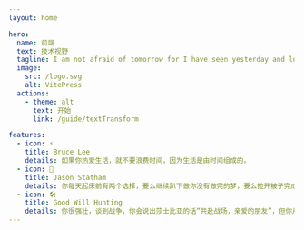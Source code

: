 ```yaml
---
layout: home

hero:
  name: 前端
  text: 技术视野
  tagline: I am not afraid of tomorrow for I have seen yesterday and love today. 
  image:
    src: /logo.svg
    alt: VitePress
  actions:
    - theme: alt
      text: 开始
      link: /guide/textTransform

features:
  - icon: ⚡️
    title: Bruce Lee
    details: 如果你热爱生活，就不要浪费时间，因为生活是由时间组成的。
  - icon: 🖖
    title: Jason Statham
    details: 你每天起床前有两个选择，要么继续趴下做你没有做完的梦，要么拉开被子完成你没有完成的梦想。
  - icon: 🛠️
    title: Good Will Hunting
    details: 你很强壮，谈到战争，你会说出莎士比亚的话“共赴战场，亲爱的朋友”，但你从未参与过战争，从未把好友的头抱在膝盖上，看着他吐出最后一口气，用求助的目光望向你。
---
```


<!-- 除了可以通过自定义Layout来实现自定义主题外，还可以通过注释上面的内容（保留layout: home），然后引入自定义的组件这个方式自定义首页的内容，这样能保留顶部导航，自定义导航下面的内容 -->
<!-- <vp-home />

<script setup>
  import VpHome from '@/components/VpHome.vue'
</script> -->


<!-- vitepress自带团队展示组件 -->

<!-- <VPTeamMembers size="small" :members="members" />

<script setup>
import { VPTeamMembers } from 'vitepress/theme'

const members = [
  {
    avatar: 'https://www.github.com/yyx990803.png',
    name: 'Evan You',
    title: 'Creator',
    links: [
      { icon: 'github', link: 'https://github.com/yyx990803' },
      { icon: 'twitter', link: 'https://twitter.com/youyuxi' }
    ]
  }
]
</script> -->

